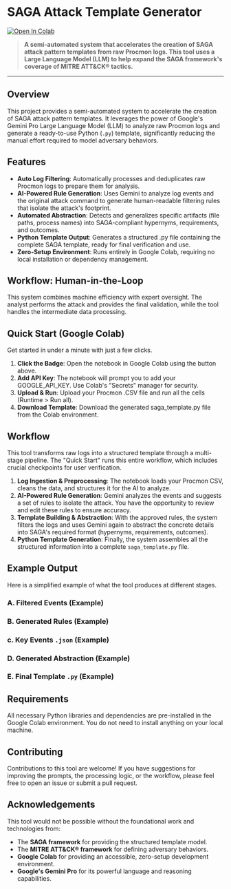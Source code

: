 # SAGA Attack Template Generator

[![Open In Colab](https://colab.research.google.com/assets/colab-badge.svg)](https://colab.research.google.com/drive/1VqbcwkTl63KBENlrkie8QyaCDhSyWWpc)

> **A semi-automated system that accelerates the creation of SAGA attack pattern templates from raw Procmon logs. This tool uses a Large Language Model (LLM) to help expand the SAGA framework's coverage of MITRE ATT&CK® tactics.**

---

## Overview
This project provides a semi-automated system to accelerate the creation of SAGA attack pattern templates. It leverages the power of Google's Gemini Pro Large Language Model (LLM) to analyze raw Procmon logs and generate a ready-to-use Python (`.py`) template, significantly reducing the manual effort required to model adversary behaviors.

## Features
- **Auto Log Filtering**: Automatically processes and deduplicates raw Procmon logs to prepare them for analysis.
- **AI-Powered Rule Generation**: Uses Gemini to analyze log events and the original attack command to generate human-readable filtering rules that isolate the attack's footprint.
- **Automated Abstraction**: Detects and generalizes specific artifacts (file paths, process names) into SAGA-compliant hypernyms, requirements, and outcomes.
- **Python Template Output**: Generates a structured .py file containing the complete SAGA template, ready for final verification and use.
- **Zero-Setup Environment**: Runs entirely in Google Colab, requiring no local installation or dependency management.

## Workflow: Human-in-the-Loop
This system combines machine efficiency with expert oversight. The analyst performs the attack and provides the final validation, while the tool handles the intermediate data processing.


## Quick Start (Google Colab)
Get started in under a minute with just a few clicks.

1. **Click the Badge**: Open the notebook in Google Colab using the button above.
2. **Add API Key**: The notebook will prompt you to add your GOOGLE_API_KEY. Use Colab's "Secrets" manager for security.
3. **Upload & Run**: Upload your Procmon .CSV file and run all the cells (Runtime > Run all).
4. **Download Template**: Download the generated saga_template.py file from the Colab environment.

## Workflow
This tool transforms raw logs into a structured template through a multi-stage pipeline. The "Quick Start" runs this entire workflow, which includes crucial checkpoints for user verification.

1. **Log Ingestion & Preprocessing**: The notebook loads your Procmon CSV, cleans the data, and structures it for the AI to analyze.
2. **AI-Powered Rule Generation**: Gemini analyzes the events and suggests a set of rules to isolate the attack. You have the opportunity to review and edit these rules to ensure accuracy.
3. **Template Building & Abstraction**: With the approved rules, the system filters the logs and uses Gemini again to abstract the concrete details into SAGA's required format (hypernyms, requirements, outcomes).
4. **Python Template Generation**: Finally, the system assembles all the structured information into a complete `saga_template.py` file.

## Example Output
Here is a simplified example of what the tool produces at different stages.
### **A. Filtered Events (Example)**
### **B. Generated Rules (Example)**
### **c. Key Events `.json` (Example)**
### **D. Generated Abstraction (Example)**
### **E. Final Template `.py` (Example)**

## Requirements
All necessary Python libraries and dependencies are pre-installed in the Google Colab environment. You do not need to install anything on your local machine.

## Contributing
Contributions to this tool are welcome! If you have suggestions for improving the prompts, the processing logic, or the workflow, please feel free to open an issue or submit a pull request.

## Acknowledgements
This tool would not be possible without the foundational work and technologies from:
- The **SAGA framework** for providing the structured template model.
- The **MITRE ATT&CK® framework** for defining adversary behaviors.
- **Google Colab** for providing an accessible, zero-setup development environment.
- **Google's Gemini Pro** for its powerful language and reasoning capabilities.
